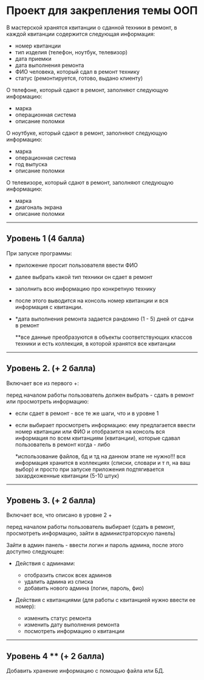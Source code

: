 # Проект для закрепления  темы ООП

В мастерской хранятся квитанции о сданной техники в ремонт, в каждой квитанции содержится следующая информация:
- номер квитанции
- тип изделия (телефон, ноутбук, телевизор)
- дата приемки 
- дата выполнения ремонта
- ФИО человека, который сдал в ремонт технику
- статус (ремонтируется, готово, выдано клиенту)

О телефоне, который сдают в ремонт, заполняют следующую информацию:
- марка
- операционная система 
- описание поломки
	
О ноутбуке, который сдают в ремонт, заполняют следующую информацию:
- марка
- операционная система
- год выпуска
- описание поломки

О телевизоре, который сдают в ремонт, заполняют следующую информацию:
- марка
- диагональ экрана
- описание поломки

---


## Уровень 1 (4 балла) 

При запуске программы:
- приложение просит пользователя ввести ФИО
- далее выбрать какой тип техники он сдает в ремонт
- заполнить всю информацию про конкретную технику
- после этого выводится на консоль номер квитанции и вся информация с квитанции.
- \*дата выполнения ремонта задается рандомно (1 - 5) дней от сдачи в ремонт
    
    **все данные преобразуются в объекты соответствующих классов техники и есть коллекция, в которой хранятся все квитанции

---
## Уровень 2. (+ 2 балла) 

Включает все из первого +:

перед началом работы пользователь должен выбрать - сдать в ремонт или просмотреть информацию:
- если сдает в ремонт - все те же шаги, что и в уровне 1
- если выбирает просмотреть информацию:
ему предлагается ввести номер квитанции или ФИО и отобразится на консоль вся информация по всем квитанциям (квитанции), которые сдавал пользователь в ремонт когда - либо

	*использование файлов, бд и тд на данном этапе не нужно!!! 
вся информация хранится в коллекциях (списки, словари и т п, на ваш выбор) и просто при запуске приложения подтягивается захардкоженные квитанции (5-10 штук) 

---
## Уровень 3. (+ 2 балла)
Включает все, что описано в уровне 2 + 

перед началом работы пользователь выбирает (сдать в ремонт, просмотреть информацию, зайти в администраторскую панель)

Зайти в админ панель - ввести логин и пароль админа, после этого доступно следующее:
- Действия с админами:
    - отобразить список всех админов
    - удалить админа из списка
    - добавить нового админа (логин, пароль, фио)

- Действия с квитанциями (для работы с квитанцией нужно ввести ее номер):
    - изменить статус ремонта
    - изменить дату выполнения ремонта
    - посмотреть информацию о квитанции

---

## Уровень 4 ** (+ 2 балла)
Добавить хранение информацию с помощью файла или БД. 
